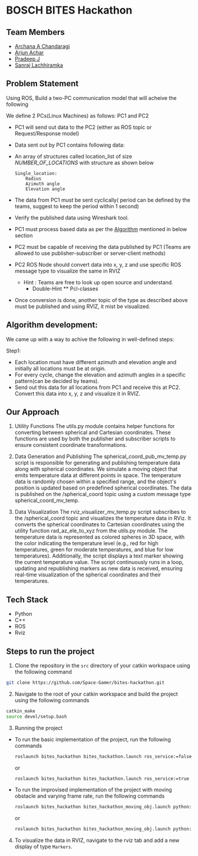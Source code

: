 # BOSCH BITES Hackathon


## Team Members

- [Archana A Chandaragi](https://github.com/Itryok)
- [Arjun Achar](https://github.com/achararjun)
- [Pradeep J](https://github.com/Space-Gamer)
- [Sanraj Lachhiramka](https://github.com/Sanraj-Lachhiramka)


## Problem Statement

Using ROS, Build a two-PC communication model that will acheive the following 

We define 2 PCs(Linux Machines) as follows: PC1 and PC2 
 - PC1 will send out data to the PC2 (either as ROS topic or Request/Response model) 
 - Data sent out by PC1 contains following data:
 - An array of structures called location_list of size _NUMBER_OF_LOCATIONS_ with structure as shown below
	```
    Single_location:
		Radius
		Azimuth angle
		Elevation angle
    ```

 - The data from PC1 must be sent cyclically( period can be defined by the teams, suggest to keep the period within 1 second)
 - Verify the published data using Wireshark tool.
 - PC1 must process based data as per the [Algorithm](#algorithm-development) mentioned in below section
 - PC2 must be capable of receiving the data published by PC1 (Teams are allowed to use publisher-subscriber or server-client methods)
 - PC2 ROS Node should convert data into x, y, z and use specific ROS message type to visualize the same in RVIZ 
	* Hint : Teams are free to look up open source and understand.
        * Double-Hint ** Pcl-classes
 - Once conversion is done, another topic of the type as described above must be published and using RVIZ, it mist be visualized.
 
 ## __Algorithm development__:

We came up with a way to achive the following in well-defined steps:

Step1:
- Each location must have different azimuth and elevation angle and initially all locations must be at origin.
- For every cycle, change the elevation and azimuth angles in a specific pattern(can be decided by teams).
- Send out this data for all locations from PC1 and receive this at PC2. Convert this data into x, y, z and visualize it in RVIZ.

## Our Approach

1. Utility Functions
The utils.py module contains helper functions for converting between spherical and Cartesian coordinates. These functions are used by both the publisher and subscriber scripts to ensure consistent coordinate transformations.

2. Data Generation and Publishing
The spherical_coord_pub_mv_temp.py script is responsible for generating and publishing temperature data along with spherical coordinates. We simulate a moving object that emits temperature data at different points in space. The temperature data is randomly chosen within a specified range, and the object's position is updated based on predefined spherical coordinates. The data is published on the /spherical_coord topic using a custom message type spherical_coord_mv_temp.

3. Data Visualization
The rviz_visualizer_mv_temp.py script subscribes to the /spherical_coord topic and visualizes the temperature data in RViz. It converts the spherical coordinates to Cartesian coordinates using the utility function rad_az_ele_to_xyz from the utils.py module. The temperature data is represented as colored spheres in 3D space, with the color indicating the temperature level (e.g., red for high temperatures, green for moderate temperatures, and blue for low temperatures). Additionally, the script displays a text marker showing the current temperature value. The script continuously runs in a loop, updating and republishing markers as new data is received, ensuring real-time visualization of the spherical coordinates and their temperatures.



## Tech Stack
- Python
- C++
- ROS
- Rviz

## Steps to run the project

1. Clone the repository in the `src` directory of your catkin workspace using the following command
```bash
git clone https://github.com/Space-Gamer/bites-hackathon.git
```
2. Navigate to the root of your catkin workspace and build the project using the following commands
```bash
catkin_make
source devel/setup.bash
```
3. Running the project
- To run the basic implementation of the project, run the following commands
    ```bash
    roslaunch bites_hackathon bites_hackathon.launch ros_service:=false ## For using Publisher-Subscriber model
    ```
    or
    ```bash
    roslaunch bites_hackathon bites_hackathon.launch ros_service:=true ## For using ROS Service model
    ```
- To run the improvised implementation of the project with moving obstacle and varying frame rate, run the following commands
    ```bash
    roslaunch bites_hackathon bites_hackathon_moving_obj.launch python:=true ## For running the python implementation
    ```
    or
    ```bash
    roslaunch bites_hackathon bites_hackathon_moving_obj.launch python:=false ## For running the C++ implementation
    ```

4. To visualize the data in RVIZ, navigate to the rviz tab and add a new display of type `Markers`.

